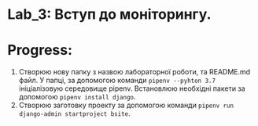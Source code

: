 # Lab_3: Вступ до моніторингу.

# Progress:
1. Створюю нову папку з назвою лабораторної роботи, та README.md файл. У папці, за допомогою команди `pipenv --pyhton 3.7` ініціалізовую середовище pipenv. Встановлюю необхідні пакети за допомогою `pipenv install django`.
2. Створюю заготовку проекту за допомогою команди `pipenv run django-admin startproject bsite`. 